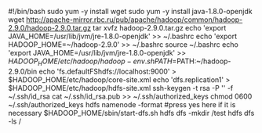 #!/bin/bash
sudo yum -y install wget
sudo yum -y install java-1.8.0-openjdk
wget http://apache-mirror.rbc.ru/pub/apache/hadoop/common/hadoop-2.9.0/hadoop-2.9.0.tar.gz
tar xvfz hadoop-2.9.0.tar.gz
echo 'export JAVA_HOME=/usr/lib/jvm/jre-1.8.0-openjdk' >> ~/.bashrc
echo 'export HADOOP_HOME=~/hadoop-2.9.0' >> ~/.bashrc
source ~/.bashrc
echo 'export JAVA_HOME=/usr/lib/jvm/jre-1.8.0-openjdk' >> $HADOOP_HOME/etc/hadoop/hadoop-env.sh
PATH=$PATH:~/hadoop-2.9.0/bin
echo '<configuration><property><name>fs.defaultFS</name><value>hdfs://localhost:9000</value></property></configuration>' > $HADOOP_HOME/etc/hadoop/core-site.xml
echo '<configuration><property><name>dfs.replication</name><value>1</value></property></configuration>' > $HADOOP_HOME/etc/hadoop/hdfs-site.xml
ssh-keygen -t rsa -P '' -f ~/.ssh/id_rsa
cat ~/.ssh/id_rsa.pub >> ~/.ssh/authorized_keys
chmod 0600 ~/.ssh/authorized_keys
hdfs namenode -format
#press yes here if it is necessary
$HADOOP_HOME/sbin/start-dfs.sh
hdfs dfs -mkdir /test
hdfs dfs -ls /
